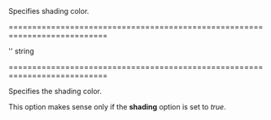 <!--**
/*-------------------------------------------
    Auto-generated file. Do not modify.
-------------------------------------------

**-->
<!--d-->Specifies shading color.<!--/d-->
===========================================================================
<!--default-->''<!--/default-->
<!--type-->string<!--/type-->
===========================================================================

<!--shortDescription-->
Specifies the shading color.
<!--/shortDescription-->

<!--fullDescription-->
This option makes sense only if the **shading** option is set to *true*.


<!--/fullDescription-->